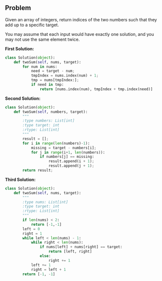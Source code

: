 ## Problem

Given an array of integers, return indices of the two numbers such that they add up to a specific target.

You may assume that each input would have exactly one solution, and you may not use the same element twice.

**First Solution:**
```python
class Solution(object):
    def twoSum(self, nums, target):
        for num in nums:
            need = target - num;
            tmpIndex = nums.index(num) + 1;
            tmp = nums[tmpIndex:];
            if need in tmp:
                return [nums.index(num), tmpIndex + tmp.index(need)]
```

**Second Solution:**
```python
class Solution(object):
    def twoSum(self, numbers, target):
        """
        :type numbers: List[int]
        :type target: int
        :rtype: List[int]
        """
        result = [];
        for i in range(len(numbers)-1):
            missing = target - numbers[i];
            for j in range(i+1, len(numbers)):
                if numbers[j] == missing:
                    result.append(i + 1);
                    result.append(j + 1);
        return result;
```


**Third Solution:**
```python
class Solution(object):
    def twoSum(self, nums, target):
        """
        :type nums: List[int]
        :type target: int
        :rtype: List[int]
        """
        if len(nums) < 2:
            return [-1,-1]
        left = 0
        right = 1
        while left < len(nums) - 1:
            while right < len(nums):
                if nums[left] + nums[right] == target:
                    return [left, right]
                else:
                    right += 1
            left += 1
            right = left + 1
        return [-1, -1]
```
